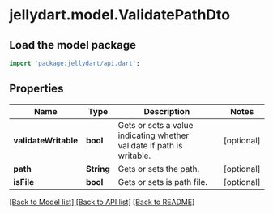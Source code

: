 # jellydart.model.ValidatePathDto

## Load the model package
```dart
import 'package:jellydart/api.dart';
```

## Properties
Name | Type | Description | Notes
------------ | ------------- | ------------- | -------------
**validateWritable** | **bool** | Gets or sets a value indicating whether validate if path is writable. | [optional] 
**path** | **String** | Gets or sets the path. | [optional] 
**isFile** | **bool** | Gets or sets is path file. | [optional] 

[[Back to Model list]](../README.md#documentation-for-models) [[Back to API list]](../README.md#documentation-for-api-endpoints) [[Back to README]](../README.md)


